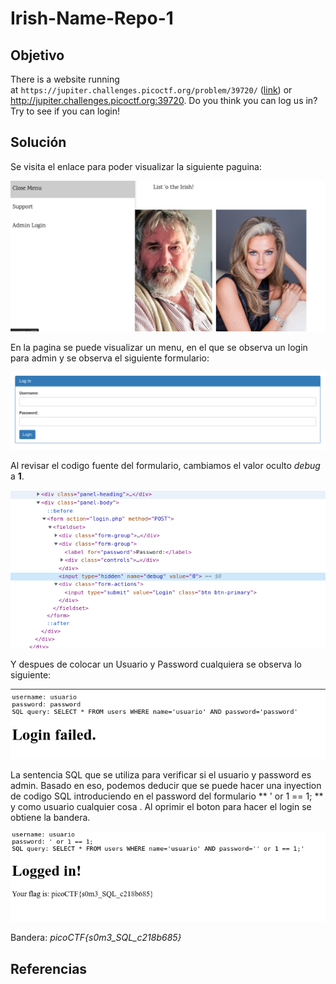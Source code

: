 # Irish-Name-Repo-1
## Objetivo
There is a website running at `https://jupiter.challenges.picoctf.org/problem/39720/` ([link](https://jupiter.challenges.picoctf.org/problem/39720/)) or http://jupiter.challenges.picoctf.org:39720. Do you think you can log us in? Try to see if you can login!

## Solución 
Se visita el enlace para poder visualizar la siguiente paguina:

![img-index](img-index.png)

En la pagina se puede visualizar un menu, en el que se observa un login para admin y se observa el siguiente formulario:

![img-formulario](img-formulario.png)

Al revisar el codigo fuente del formulario, cambiamos el valor oculto *debug* a **1**.

![img-code](img-code.png)

Y despues de colocar un Usuario y Password cualquiera se observa lo siguiente:

![img-sql](img-sql.png)

La sentencia SQL que se utiliza para verificar si el usuario y password es admin. Basado en eso, podemos deducir que se puede hacer una inyection de codigo SQL introduciendo en el password del formulario ** ' or 1 == 1; ** y como usuario cualquier cosa . Al oprimir el boton para hacer el login se obtiene la bandera.

![img-bandera](img-bandera.png)

Bandera: *picoCTF{s0m3_SQL_c218b685}*
## Referencias